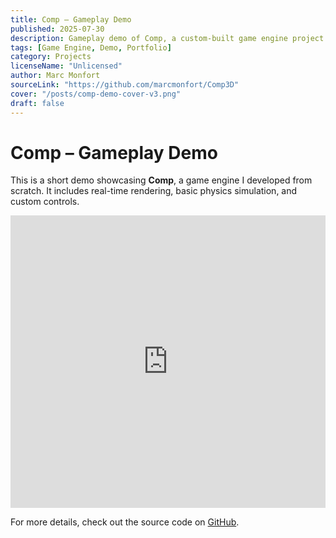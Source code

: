 ```yaml
---
title: Comp – Gameplay Demo
published: 2025-07-30
description: Gameplay demo of Comp, a custom-built game engine project showcasing physics and rendering capabilities.
tags: [Game Engine, Demo, Portfolio]
category: Projects
licenseName: "Unlicensed"
author: Marc Monfort
sourceLink: "https://github.com/marcmonfort/Comp3D"
cover: "/posts/comp-demo-cover-v3.png"
draft: false
---
```


# Comp – Gameplay Demo

This is a short demo showcasing **Comp**, a game engine I developed from scratch. It includes real-time rendering, basic physics simulation, and custom controls.

<iframe width="100%" height="468" src="https://www.youtube.com/embed/gijlmRadfKw" title="Comp Gameplay Demo" frameborder="0" allow="accelerometer; autoplay; clipboard-write; encrypted-media; gyroscope; picture-in-picture; web-share" allowfullscreen></iframe>

For more details, check out the source code on [GitHub](https://github.com/marcmonfort/Comp3D).
